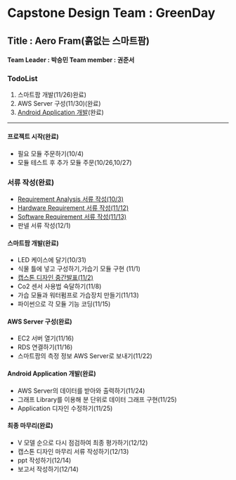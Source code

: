 # Capstone Design Team : GreenDay
## Title : Aero Fram(흙없는 스마트팜)
#### Team Leader : 박승민  Team member : 권준서

### TodoList 
1. 스마트팜 개발(11/26)완료)
2. AWS Server 구성(11/30)(완료)
3. [Android Application 개발](https://github.com/parkkarn/CapstoneApp)(완료)
---
#### 프로젝트 시작(완료)
- 필요 모듈 주문하기(10/4)
- 모듈 테스트 후 추가 모듈 주문(10/26,10/27)

### 서류 작성(완료)
- [Requirement Analysis 서류 작성(10/3)](https://github.com/parkkarn/capstone/blob/main/V%EB%AA%A8%EB%8D%B8.xlsx)
- [Hardware Requirement 서류 작성(11/12)](https://github.com/parkkarn/capstone/blob/main/V%EB%AA%A8%EB%8D%B8.xlsx)
- [Software Requirement 서류 작성(11/13)](https://github.com/parkkarn/capstone/blob/main/V%EB%AA%A8%EB%8D%B8.xlsx)
- 판넬 서류 작성(12/1)
  
#### 스마트팜 개발(완료)
- LED 케이스에 달기(10/31)
- 식물 틀에 넣고 구성하기,가습기 모듈 구현 (11/1)
- [캡스톤 디자인 중간발표(11/2)](https://github.com/parkkarn/capstone/blob/main/CapstoneDesign_middle_presentation.pptx)
- Co2 센서 사용법 숙달하기(11/8)
- 가습 모듈과 워터펌프로 가습장치 만들기(11/13)
- 파이썬으로 각 모듈 기능 코딩(11/15)

  
#### AWS Server 구성(완료)
- EC2 서버 열기(11/16)
- RDS 연결하기(11/16)
- 스마트팜의 측정 정보 AWS Server로 보내기(11/22)

#### Android Application 개발(완료)
- AWS Server의 데이터를 받아와 출력하기(11/24)
- 그래프 Library를 이용해 분 단위로 데이터 그래프 구현(11/25)
- Application 디자인 수정하기(11/25)

#### 최종 마무리(완료)
- V 모델 순으로 다시 점검하여 최종 평가하기(12/12)
- 캡스톤 디자인 마무리 서류 작성하기(12/13)
- ppt 작성하기(12/14)
- 보고서 작성하기(12/14)
